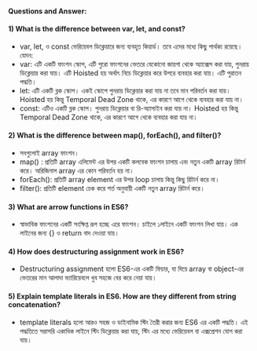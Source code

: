 #### Questions and Answer:

#### 1) What is the difference between var, let, and const?
- var, let, ও const ভেরিয়েবল ডিক্লেয়ারে জন্য ব্যবহৃত কিয়ার্ড। তবে এদের মধ্যে কিছু পার্থক্য রয়েছে। যেমন:
- var: এটি একটি ফাংশন স্কোপ, এটি পুরো ফাংশনের ভেতরে যেকোনো জায়গা থেকে অ্যাক্সেস করা যায়, পুনরায় ডিক্লেয়ার করা যায়। এটি Hoisted হয় অর্থাৎ নিচে ডিক্লেয়ার করে উপরে ব্যবহার করা যায়। এটি পুরাতন পদ্ধতি।
- let: এটি একটি ব্লক স্কোপ। একই স্কোপে পুনরায় ডিক্লেয়ার করা যায় না তবে মান পরিবর্তন করা যায়। Hoisted হয় কিন্তু Temporal Dead Zone থাকে, এর কারণে আগে থেকে ব্যবহার করা যায় না।
- const: এটিও একটি ব্লক স্কোপ। পুনরায় ডিক্লেয়ার বা রি-অ্যাসাইন করা যায় না। Hoisted হয় কিন্তু Temporal Dead Zone থাকে, এর কারণে আগে থেকে ব্যবহার করা যায় না।

#### 2) What is the difference between map(), forEach(), and filter()? 
- সবগুলোই array ফাংশন।
- map() : প্রতিটি array এলিমেন্ট এর উপর একটি কলবেক ফাংশন চালায় এবং নতুন একটি array রিটার্ন করে। অরিজিনাল array এর কোন পরিবর্তন হয় না।
- forEach(): প্রতিটি array element এর উপর loop চালায় কিন্তু কিছু রিটার্ন করে না।
- filter(): প্রতিটি element চেক করে শর্ত অনুযায়ী একটি নতুন array রিটার্ন করে।

#### 3) What are arrow functions in ES6?
- স্বাভাবিক ফাংশনের একটি সংক্ষিপ্ত রূপ হচ্ছে এরে ফাংশন। চাইলে ১লাইনে একটি ফাংশন লিখা যায়। এক লাইনের জন্য {} ও return বাদ দেওয়া যায়।   
#### 4) How does destructuring assignment work in ES6?
- Destructuring assignment হলো ES6-এর একটি ফিচার, যা দিয়ে array বা object-এর ভেতরের মান আলাদা ভ্যারিয়েবলে খুব সহজে বের করে নেয়া যায়।
#### 5) Explain template literals in ES6. How are they different from string concatenation?
- template literals হলো আরও সহজ ও ডাইনামিক স্টিং তৈরী করার জন্য ES6 এর একটি পদ্ধতি। এই পদ্ধতিতে সরাসরি একাধিক লাইনে স্টিং ডিক্লেয়ার করা যায়, স্টিং এর মধ্যে ভেরিয়েবল বা এক্সপ্রেশন যোগ করা যায়।
